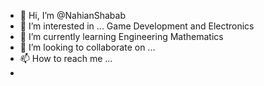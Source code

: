 - 👋 Hi, I’m @NahianShabab
- 👀 I’m interested in ... Game Development and Electronics
- 🌱 I’m currently learning Engineering Mathematics
- 💞️ I’m looking to collaborate on ...
- 📫 How to reach me ...
- 
<!---
NahianShabab/NahianShabab is a ✨ special ✨ repository because its `README.md` (this file) appears on your GitHub profile.
You can click the Preview link to take a look at your changes.
--->
